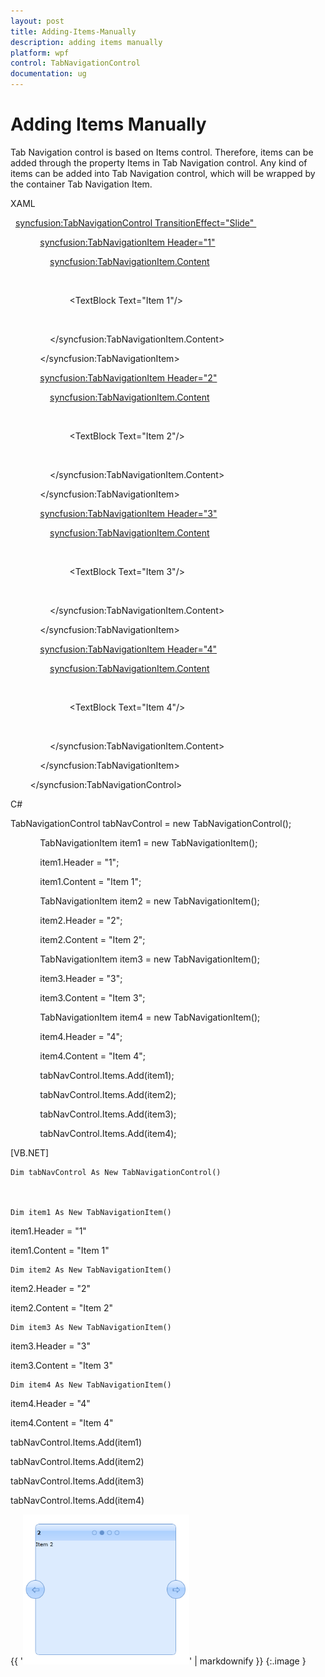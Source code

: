 ```yaml
---
layout: post
title: Adding-Items-Manually
description: adding items manually
platform: wpf
control: TabNavigationControl
documentation: ug
---
```


# Adding Items Manually

Tab Navigation control is based on Items control. Therefore, items can be added through the property Items in Tab Navigation control. Any kind of items can be added into Tab Navigation control, which will be wrapped by the container Tab Navigation Item.



XAML

  <syncfusion:TabNavigationControl TransitionEffect="Slide" >

            <syncfusion:TabNavigationItem Header="1">

                <syncfusion:TabNavigationItem.Content>

                    <Grid>

                        <TextBlock Text="Item 1"/>

                    </Grid>

                </syncfusion:TabNavigationItem.Content>

            </syncfusion:TabNavigationItem>

            <syncfusion:TabNavigationItem Header="2">

                <syncfusion:TabNavigationItem.Content>

                    <Grid>

                        <TextBlock Text="Item 2"/>

                    </Grid>

                </syncfusion:TabNavigationItem.Content>

            </syncfusion:TabNavigationItem>

            <syncfusion:TabNavigationItem Header="3">

                <syncfusion:TabNavigationItem.Content>

                    <Grid>

                        <TextBlock Text="Item 3"/>

                    </Grid>

                </syncfusion:TabNavigationItem.Content>

            </syncfusion:TabNavigationItem>

            <syncfusion:TabNavigationItem Header="4">

                <syncfusion:TabNavigationItem.Content>

                    <Grid>

                        <TextBlock Text="Item 4"/>

                    </Grid>

                </syncfusion:TabNavigationItem.Content>

            </syncfusion:TabNavigationItem>



        </syncfusion:TabNavigationControl>





C#

TabNavigationControl tabNavControl = new TabNavigationControl();



            TabNavigationItem item1 = new TabNavigationItem();

            item1.Header = "1";

            item1.Content = "Item 1";



            TabNavigationItem item2 = new TabNavigationItem();

            item2.Header = "2";

            item2.Content = "Item 2";



            TabNavigationItem item3 = new TabNavigationItem();

            item3.Header = "3";

            item3.Content = "Item 3";



            TabNavigationItem item4 = new TabNavigationItem();

            item4.Header = "4";

            item4.Content = "Item 4";



            tabNavControl.Items.Add(item1);

            tabNavControl.Items.Add(item2);

            tabNavControl.Items.Add(item3);

            tabNavControl.Items.Add(item4);





[VB.NET]



    Dim tabNavControl As New TabNavigationControl()



    Dim item1 As New TabNavigationItem()

item1.Header = "1"

item1.Content = "Item 1"



    Dim item2 As New TabNavigationItem()

item2.Header = "2"

item2.Content = "Item 2"



    Dim item3 As New TabNavigationItem()

item3.Header = "3"

item3.Content = "Item 3"



    Dim item4 As New TabNavigationItem()

item4.Header = "4"

item4.Content = "Item 4"



tabNavControl.Items.Add(item1)

tabNavControl.Items.Add(item2)

tabNavControl.Items.Add(item3)

tabNavControl.Items.Add(item4)





{{ '![](Adding-Items-Manually_images/Adding-Items-Manually_img1.png)' | markdownify }}
{:.image }




